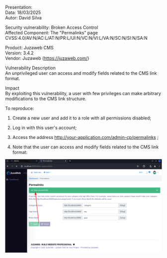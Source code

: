 Presentation:\
Data: 18/03/2025\
Autor: David Silva

Security vulnerability: Broken Access Control\
Affected Component:  The "Permalinks" page\
CVSS:4.0/AV:N/AC:L/AT:N/PR:L/UI:N/VC:N/VI:L/VA:N/SC:N/SI:N/SA:N

Product: Juzaweb CMS\
Version: 3.4.2\
Vendor: Juzaweb (https://juzaweb.com/)

Vulnerability Description\
An unprivileged user can access and modify fields related to the CMS link format.

Impact\
By exploiting this vulnerability, a user with few privileges can make arbitrary modifications to the CMS link structure.

To reproduce:
1) Create a new user and add it to a role with all permissions disabled;

2) Log in with this user's account;

3) Access the address http://your-application.com/admin-cp/permalinks ;

4) Note that the user can access and modify fields related to the CMS link format:

![step4](img/1i.png)

